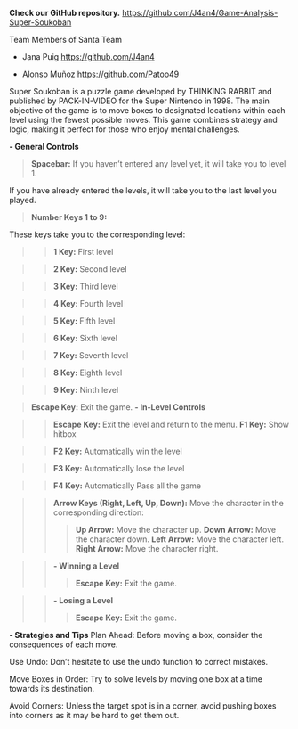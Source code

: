 **Check our GitHub repository.** https://github.com/J4an4/Game-Analysis-Super-Soukoban  

Team Members of Santa Team

- Jana Puig  https://github.com/J4an4

- Alonso Muñoz https://github.com/Patoo49 


Super Soukoban is a puzzle game developed by THINKING RABBIT and published by PACK-IN-VIDEO for the Super Nintendo in 1998. The main objective of the game is to move boxes to designated locations within each level using the fewest possible moves. This game combines strategy and logic, making it perfect for those who enjoy mental challenges.

**- General Controls**
>**Spacebar:**
If you haven’t entered any level yet, it will take you to level 1.

If you have already entered the levels, it will take you to the last level you played.

>**Number Keys 1 to 9:**

These keys take you to the corresponding level:

>>**1 Key:** First level

>>**2 Key:** Second level

>>**3 Key:** Third level

>>**4 Key:** Fourth level

>>**5 Key:** Fifth level

>>**6 Key:** Sixth level

>>**7 Key:** Seventh level

>>**8 Key:** Eighth level

>>**9 Key:** Ninth level

>**Escape Key:** Exit the game.
>**- In-Level Controls**

>>**Escape Key:** Exit the level and return to the menu.
>>**F1 Key:** Show hitbox

>>**F2 Key:** Automatically win the level

>>**F3 Key:** Automatically lose the level

>>**F4 Key:** Automatically Pass all the game

>>**Arrow Keys (Right, Left, Up, Down):** Move the character in the corresponding direction:
>>>**Up Arrow:** Move the character up.
>>>**Down Arrow:** Move the character down.
>>>**Left Arrow:** Move the character left.
>>>**Right Arrow:** Move the character right.

>>**- Winning a Level**
>>>**Escape Key:** Exit the game.

>>**- Losing a Level**
>>>**Escape Key:** Exit the game.

**- Strategies and Tips**
Plan Ahead: Before moving a box, consider the consequences of each move.

Use Undo: Don’t hesitate to use the undo function to correct mistakes.

Move Boxes in Order: Try to solve levels by moving one box at a time towards its destination.

Avoid Corners: Unless the target spot is in a corner, avoid pushing boxes into corners as it may be hard to get them out.
